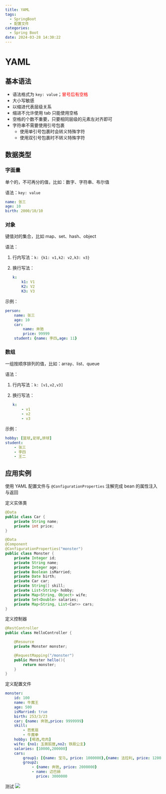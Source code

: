 ```yaml
---
title: YAML
tags:
  - SpringBoot
  - 配置文件
categories:
  - Spring Boot
date: 2024-03-28 14:30:22
---
```

# YAML

## 基本语法

- 语法格式为 `key: value`；<font color=red>冒号后有空格</font>
- 大小写敏感
- 以缩进代表层级关系
- 缩进不允许使用 tab 只能使用空格
- 空格的个数不重要，只要相同层级的元素左对齐即可
- 字符串不需要使用引号包裹
  - 使用单引号包裹时会转义特殊字符
  - 使用双引号包裹时不转义特殊字符
## 数据类型
### 字面量
单个的，不可再分的值，比如：数字、字符串、布尔值

语法：`key: value`

```yml
name: 张三
age: 10
birth: 2000/10/10
```
### 对象
键值对的集合，比如 map、set、hash、object

语法：

1. 行内写法：`k: {k1: v1,k2: v2,k3: v3}`

2. 换行写法：

   ```yaml
   k:
       k1: V1
       K2: V2
       K3: V3
   ```

示例：

```yaml
person:
    name: 张三
    age: 10
    car:
        name: 奔驰
        price: 99999
    student: {name: 李四,age: 11}
```

### 数组
一组按顺序排列的值，比如：array、list、queue

语法：

1. 行内写法：`k: [v1,v2,v3]`

2. 换行写法：

   ```yaml
   k:
       - v1
       - v2
       - v3
   ```

示例：

   ```yaml
   hobby: [篮球,足球,排球]
   student:
       - 张三
       - 李四
       - 王二
   ```

## 应用实例
使用 YAML 配置文件与 `@ConfigurationProperties` 注解完成 bean 的属性注入与返回

定义实体类

```java
@Data  
public class Car {  
    private String name;  
    private int price;  
}
```
```java
@Data  
@Component  
@ConfigurationProperties("monster")  
public class Monster {  
    private Integer id;  
    private String name;  
    private Integer age;  
    private Boolean isMarried;  
    private Date birth;  
    private Car car;  
    private String[] skill;  
    private List<String> hobby;  
    private Map<String, Object> wife;  
    private Set<Double> salaries;  
    private Map<String, List<Car>> cars;  
}
```
定义控制器
```java
@RestController  
public class HelloController {  

    @Resource  
    private Monster monster;  

    @RequestMapping("/monster")  
    public Monster hello(){  
        return monster;  
    }  
}
```
定义配置文件
```yaml
monster:  
    id: 100  
    name: 牛魔王  
    age: 500  
    isMarried: true  
    birth: 253/3/23  
    car: {name: 奔驰,price: 9999999}  
    skill:  
        - 芭蕉扇  
        - 牛魔拳  
    hobby: [喝酒,吃肉]  
    wife: {no1: 玉面狐狸,no2: 铁扇公主}  
    salaries: [10000,200000]  
    cars:  
    	group1: [{name: 宝马, price: 1000000},{name: 法拉利, price: 1200000}]  
    	group2:  
            - {name: 奔驰, price: 2000000}  
            - name: 迈巴赫
              price: 3000000
```
测试
![](https://cdgwsd.oss-cn-guangzhou.aliyuncs.com/img/202304041733379.png)
